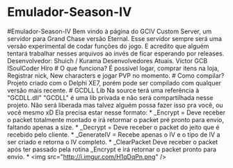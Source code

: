 # Emulador-Season-IV
#Emulador-Season-IV  Bem vindo à página do GCIV Custom Server, um servidor para Grand Chase versão Eternal. Esse servidor sempre será uma versão experimental de codar funções do jogo. E acredito que alguém tentará trabalhar nesses arquivos ao invés de ficar esperando por releases.  Desenvolvedor: Shuich / Kurama  Desenvolvedores Atuais.  Victor GCB ISoulCoder Hiro   # O que funciona?  É possivel logar, comprar itens na loja, Registrar nick, New characters e jogar PVP no momento.  # Como compilar?  Projeto criado com o Delphi XE7, porém pode ser compilado com qualquer versão mais recente.  # GCDLL Lib  Na source terá uma referência à "GCDLL.dll"  "GCDLL" é uma lib privada e não será compartilhada nesse projeto. Não será liberada mas talvez alguém possa fazer isso pra você, ou você mesmo xD  Ela precisa estar nesse formato:  * _Encrypt = Deve receber o packet totalmente montado e irá retormar o packet pré pronto para envio, faltando apenas a size. * _Decrypt = Deve receber o packet do jeito que é recebido pelo cliente. * _GenerateIV = Recebe apenas o IV e o tipo de IV a ser criado e retorna o IV completo. * _ClearPacket Deve receber o packet após ter passado pela rotina _Encrypt e irá retornar o packet pronto para envio. *  &lt;img src="http://i.imgur.com/H1qDqPn.png" />
